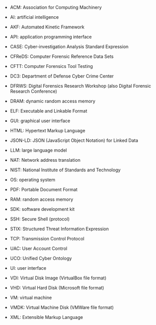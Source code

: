 - ACM: Association for Computing Machinery

- AI: artificial intelligence
- AKF: Automated Kinetic Framework
- API: application programming interface
- CASE: Cyber-investigation Analysis Standard Expression
- CFReDS: Computer Forensic Reference Data Sets
- CFTT: Computer Forensics Tool Testing
- DC3: Department of Defense Cyber Crime Center
- DFRWS: Digital Forensics Research Workshop (also Digital Forensic Research Conference)
- DRAM: dynamic random access memory
- ELF: Executable and Linkable Format
- GUI: graphical user interface
- HTML: Hypertext Markup Language
- JSON-LD: JSON (JavaScript Object Notation) for Linked Data
- LLM: large language model
- NAT: Network address translation
- NIST: National Institute of Standards and Technology
- OS: operating system
- PDF: Portable Document Format
- RAM: random access memory
- SDK: software development kit
- SSH: Secure Shell (protocol)
- STIX: Structured Threat Information Expression
- TCP: Transmission Control Protocol
- UAC: User Account Control
- UCO: Unified Cyber Ontology
- UI: user interface
- VDI: Virtual Disk Image (VirtualBox file format)
- VHD: Virtual Hard Disk (Microsoft file format)
- VM: virtual machine
- VMDK: Virtual Machine Disk (VMWare file format)
- XML: Extensible Markup Language
